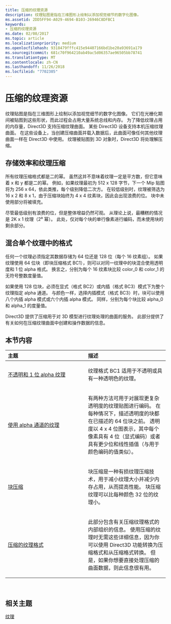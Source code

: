```yaml
---
title: 压缩的纹理资源
description: 纹理贴图是指在三维图形上绘制以添加视觉细节的数字化图像。
ms.assetid: 2DD5FF94-A029-4694-B103-26946C8DFBC1
keywords:
- 压缩的纹理资源
ms.date: 02/08/2017
ms.topic: article
ms.localizationpriority: medium
ms.openlocfilehash: 9318479fffc415e94407166bd1be20a93691a179
ms.sourcegitcommit: 681c70f964210ab49ac5d06357ae96505bb78741
ms.translationtype: MT
ms.contentlocale: zh-CN
ms.lasthandoff: 11/26/2018
ms.locfileid: "7702305"
---
```

# <a name="compressed-texture-resources"></a>压缩的纹理资源


纹理贴图是指在三维图形上绘制以添加视觉细节的数字化图像。 它们在光栅化期间被贴图到这些形状，而此过程会占用大量系统总线和内存。 为了降低纹理占用的内存量，Direct3D 支持压缩纹理曲面。 某些 Direct3D 设备支持本机压缩纹理曲面。 在这些设备上，当创建压缩曲面并载入数据后，此曲面可像任何其他纹理曲面一样在 Direct3D 中使用。 纹理被贴图到 3D 对象时，Direct3D 将处理解压缩。

## <a name="span-idstorage-efficiency-and-texture-compressionspanspan-idstorage-efficiency-and-texture-compressionspanspan-idstorage-efficiency-and-texture-compressionspanstorage-efficiency-and-texture-compression"></a><span id="Storage-Efficiency-and-Texture-Compression"></span><span id="storage-efficiency-and-texture-compression"></span><span id="STORAGE-EFFICIENCY-AND-TEXTURE-COMPRESSION"></span>存储效率和纹理压缩


所有纹理压缩格式都是二的幂。 虽然这并不意味着纹理一定是平方数，但它意味着 x 和 y 都是二的幂。 例如，如果纹理最初为 512 x 128 字节，下一个 Mip 贴图将为 256 x 64，依此类推，每个级别降低二次方。 在较低级别时，纹理被筛选为 16 x 2 和 8 x 1，由于压缩块始终为 4 x 4 纹素块，因此会出现浪费的位。 块中未使用部分将被填充。

尽管最低级别有浪费的位，但是整体增益仍然可观。 从理论上说，最糟糕的情况是 2K x 1 纹理（2⁰ 幂）。 此处，仅对每个块的单行像素进行编码，而未使用块的剩余部分。

## <a name="span-idmixing-formats-within-a-single-texturespanspan-idmixing-formats-within-a-single-texturespanspan-idmixing-formats-within-a-single-texturespanmixing-formats-within-a-single-texture"></a><span id="Mixing-Formats-Within-a-Single-Texture"></span><span id="mixing-formats-within-a-single-texture"></span><span id="MIXING-FORMATS-WITHIN-A-SINGLE-TEXTURE"></span>混合单个纹理中的格式


任何一个纹理必须指定其数据存储为 64 位还是 128 位（每个 16 纹素组）。 如果纹理使用 64 位块（即块压缩格式 BC1），则可以对同一纹理中的块混合使用透明度和 1 位 alpha 格式。 换言之，分别为每个 16 纹素块比较 color\_0 和 color\_1 的无符号整数度量值。

如果使用 128 位块，必须在显式（格式 BC2）或内插（格式 BC3）模式下为整个纹理指定 alpha 通道。 与颜色一样，选择内插模式（格式 BC3）时，块可以使用八个内插 alpha 模式或六个内插 alpha 模式。 同样，分别为每个块比较 alpha\_0 和 alpha\_1 的度量值。

Direct3D 提供了压缩用于对 3D 模型进行纹理处理的曲面的服务。 此部分提供了有关如何在压缩纹理曲面中创建和操作数据的信息。

## <a name="span-idin-this-sectionspanin-this-section"></a><span id="in-this-section"></span>本节内容


<table>
<colgroup>
<col width="50%" />
<col width="50%" />
</colgroup>
<thead>
<tr class="header">
<th align="left">主题</th>
<th align="left">描述</th>
</tr>
</thead>
<tbody>
<tr class="odd">
<td align="left"><p><a href="opaque-and-1-bit-alpha-textures.md">不透明和 1 位 alpha 纹理</a></p></td>
<td align="left"><p>纹理格式 BC1 适用于不透明或具有一种透明色的纹理。</p></td>
</tr>
<tr class="even">
<td align="left"><p><a href="textures-with-alpha-channels.md">使用 alpha 通道的纹理</a></p></td>
<td align="left"><p>有两种方法可用于对展现更复杂透明度的纹理贴图进行编码。 在每种情况下，描述透明度的块都在已描述的 64 位块之前。 透明度以 4 x 4 位图表示，其中每个像素具有 4 位（显式编码）或者具有更少位和线性插值（与用于颜色编码的值类似）。</p></td>
</tr>
<tr class="odd">
<td align="left"><p><a href="block-compression.md">块压缩</a></p></td>
<td align="left"><p>块压缩是一种有损纹理压缩技术，用于减小纹理大小并减少内存占用，从而提高性能。 块压缩纹理可以比每种颜色 32 位的纹理小。</p></td>
</tr>
<tr class="even">
<td align="left"><p><a href="compressed-texture-formats.md">压缩的纹理格式</a></p></td>
<td align="left"><p>此部分包含有关压缩纹理格式的内部组织的信息。 使用压缩的纹理时无需这些详细信息，因为你可以使用 Direct3D 功能转换为压缩格式和从压缩格式转换。 但是，如果你想要直接处理压缩的曲面数据，则此信息很有用。</p></td>
</tr>
</tbody>
</table>

 

## <a name="span-idrelated-topicsspanrelated-topics"></a><span id="related-topics"></span>相关主题


[纹理](textures.md)

 

 




